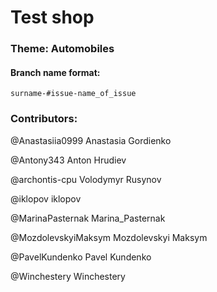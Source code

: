 # Test shop

### Theme: Automobiles

#### Branch name format:

`surname-#issue-name_of_issue`

### Contributors:

@Anastasiia0999
Anastasia Gordienko

@Antony343
Anton Hrudiev

@archontis-cpu
Volodymyr Rusynov

@iklopov
iklopov

@MarinaPasternak
Marina_Pasternak

@MozdolevskyiMaksym
Mozdolevskyi Maksym

@PavelKundenko
Pavel Kundenko

@Winchestery
Winchestery